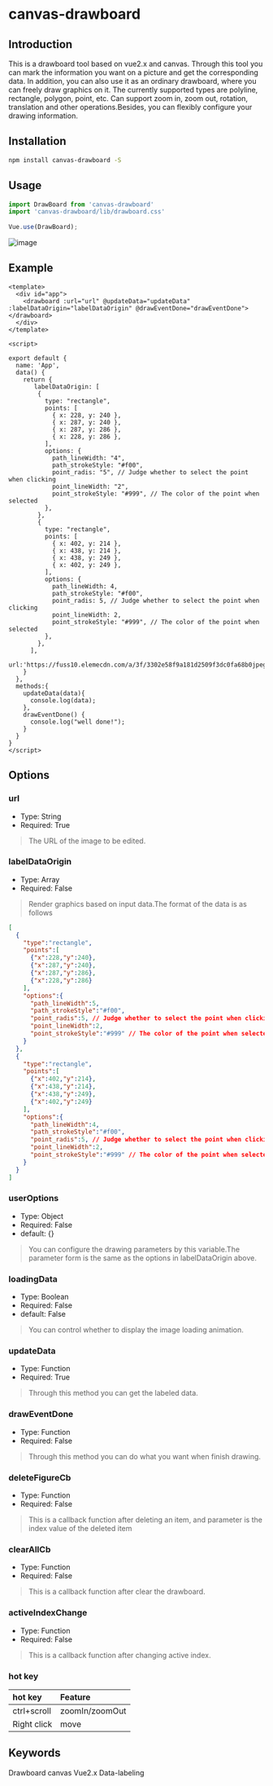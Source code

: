 # canvas-drawboard
## Introduction
This is a drawboard tool based on vue2.x and canvas. Through this tool you can mark the information you want on a picture and get the corresponding data. In addition, you can also use it as an ordinary drawboard, where you can freely draw graphics on it. The currently supported types are polyline, rectangle, polygon, point, etc. Can support zoom in, zoom out, rotation, translation and other operations.Besides, you can flexibly configure your drawing information.

## Installation
```sh
npm install canvas-drawboard -S
```

## Usage
```js
import DrawBoard from 'canvas-drawboard'
import 'canvas-drawboard/lib/drawboard.css'
 
Vue.use(DrawBoard);
```

![image](https://i.ibb.co/7rFLVpV/Xnip2022-09-08-13-32-53.png)

## Example
```vue
<template>
  <div id="app">
    <drawboard :url="url" @updateData="updateData"  :labelDataOrigin="labelDataOrigin" @drawEventDone="drawEventDone"></drawboard>
  </div>
</template>

<script>

export default {
  name: 'App',
  data() {
    return {
       labelDataOrigin: [
        {
          type: "rectangle",
          points: [
            { x: 228, y: 240 },
            { x: 287, y: 240 },
            { x: 287, y: 286 },
            { x: 228, y: 286 },
          ],
          options: {
            path_lineWidth: "4",
            path_strokeStyle: "#f00",
            point_radis: "5", // Judge whether to select the point when clicking
            point_lineWidth: "2",
            point_strokeStyle: "#999", // The color of the point when selected
          },
        },
        {
          type: "rectangle",
          points: [
            { x: 402, y: 214 },
            { x: 438, y: 214 },
            { x: 438, y: 249 },
            { x: 402, y: 249 },
          ],
          options: {
            path_lineWidth: 4,
            path_strokeStyle: "#f00",
            point_radis: 5, // Judge whether to select the point when clicking
            point_lineWidth: 2,
            point_strokeStyle: "#999", // The color of the point when selected
          },
        },
      ],
      url:'https://fuss10.elemecdn.com/a/3f/3302e58f9a181d2509f3dc0fa68b0jpeg.jpeg'
    }
  },
  methods:{
    updateData(data){
      console.log(data);
    },
    drawEventDone() {
      console.log("well done!");
    }
  }
}
</script>
```

## Options
### url
+ Type: String
+ Required: True
>The URL of the image to be edited.
### labelDataOrigin
+ Type: Array
+ Required: False
>Render graphics based on input data.The format of the data is as follows
```json
[
  {
    "type":"rectangle",
    "points":[
      {"x":228,"y":240},
      {"x":287,"y":240},
      {"x":287,"y":286},
      {"x":228,"y":286}
    ],
    "options":{
      "path_lineWidth":5,
      "path_strokeStyle":"#f00",
      "point_radis":5, // Judge whether to select the point when clicking
      "point_lineWidth":2,
      "point_strokeStyle":"#999" // The color of the point when selected
    }
  },
  {
    "type":"rectangle",
    "points":[
      {"x":402,"y":214},
      {"x":438,"y":214},
      {"x":438,"y":249},
      {"x":402,"y":249}
    ],
    "options":{
      "path_lineWidth":4,
      "path_strokeStyle":"#f00",
      "point_radis":5, // Judge whether to select the point when clicking
      "point_lineWidth":2,
      "point_strokeStyle":"#999" // The color of the point when selected
    }
  }
]
```
### userOptions
+ Type: Object
+ Required: False
+ default: {}
> You can configure the drawing parameters by this variable.The parameter form is the same as the options in labelDataOrigin above.

### loadingData 
+ Type: Boolean
+ Required: False
+ default: False
> You can control whether to display the image loading animation.

### updateData
+ Type: Function
+ Required: True
> Through this method you can get the labeled data.

### drawEventDone
+ Type: Function
+ Required: False
> Through this method you can do what you want when finish drawing.

### deleteFigureCb
+ Type: Function
+ Required: False
> This is a callback function after deleting an item, and parameter is the index value of the deleted item

### clearAllCb
+ Type: Function
+ Required: False
> This is a callback function after clear the drawboard.

### activeIndexChange
+ Type: Function
+ Required: False
> This is a callback function after changing active index.


### hot key
|hot key|Feature|
|:----|:----|
|ctrl+scroll|zoomIn/zoomOut|
|Right click|move|


## Keywords
Drawboard canvas Vue2.x Data-labeling
